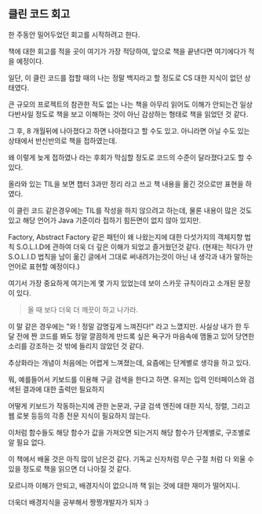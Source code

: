 클린 코드 회고
--------------

한 주동안 밀어두었던 회고를 시작하려고 한다.

책에 대한 회고를 적을 곳이 여기가 가장 적당하여, 앞으로 책을 끝낸다면 여기에다가 적을 예정이다.

일단, 이 클린 코드를 접할 때의 나는 정말 백지라고 할 정도로 CS 대한 지식이 없던 상태였다.

큰 규모의 프로젝트의 참관한 적도 없는 나는 책을 아무리 읽어도 이해가 안되는건 일상 다반사일 정도로 책을 보고 이해하는 것이 아닌 감상하는 형태로 책을 읽었던 것 같다.

그 후, 8 개월뒤에 나아졌다고 하면 나아졌다고 할 수도 있고. 아니라면 아닐 수도 있는 상태에서 반신반의로 책을 접하였는데.

왜 이렇게 늦게 접하였나 라는 후회가 막심할 정도로 코드의 수준이 달라졌다고도 할 수 있다.

올라와 있는 TIL을 보면 챕터 3과만 정리 라고 쓰고 책 내용을 옮긴 것으로만 표현을 하였다.

이 클린 코드 같은경우에는 TIL를 작성을 하지 않으려고 하는데, 물론 내용이 많은 것도 있고 해당 언어가 Java 기준이라 접하기 힘든면이 없지 않아 있지만.

Factory, Abstract Factory 같은 패턴이 왜 나왔는지에 대한 다섯가지의 객체지향 법칙 S.O.L.I.D에 관하여 더욱 더 깊은 이해가 되었고 즐거웠던것 같다. (현재는 적다가 만 S.O.L.I.D 법칙을 남이 옮긴 글에서 그대로 써내려가는것이 아닌 내 생각과 내가 말하는 언어로 표현할 예정이다.)

여기서 가장 중요하게 여기는게 몇 가지 있었는데 보이 스카웃 규칙이라고 소개된 문장이 있다.

> 올 때 보다 더욱 더 깨끗이 하고 나가라.

이 말 같은 경우에는 "와 ! 정말 감명깊게 느껴진다!" 라고 느꼈지만. 사실상 내가 한 두달 전에 짠 코드를 봐도 정말 깔끔하게 만드록 싶은 욕구가 마음속에 맴돌고 있어 당연한 소리를 강조하는 것 밖에 들리지 않았던 것 같다.

추상화라는 개념이 처음에는 어렵게 느껴졌는데, 요즘에는 단계별로 생각을 하고 있다.

뭐, 예를들어서 키보드를 이용해 구글 검색을 한다고 하면. 유저는 입력 인터페이스와 검색된 결과에 대한 출력만 필요하지

어떻게 키보드가 작동하는지에 관한 논문과, 구글 검색 엔진에 대한 지식, 정렬, 그리고 웹 로봇 등등의 각종 전문 지식이 필요하지 않는다.

이처럼 함수들도 해당 함수가 값을 가져오면 되는거지 해당 함수가 단계별로, 구조별로 알 필요 없다.

이 책에서 배울 것은 아직 많이 남은것 같다. 기독교 신자처럼 무슨 구절 처럼 다 외울 수 있을 정도로 책을 읽으면 더 나아질 것 같다.

모르니까 이해가 안되고, 배경지식이 없으니까 책 읽는 것에 대한 재미가 떨어지니.

더욱더 배경지식을 공부해서 짱짱개발자가 되자 :)
